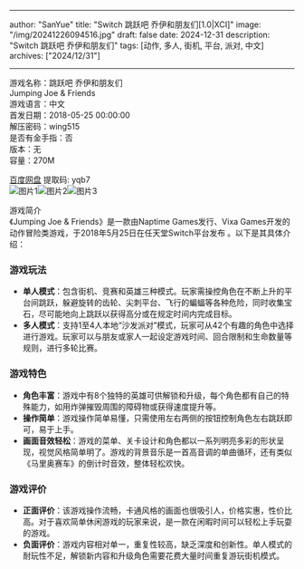 
---
author: "SanYue"
title: "Switch 跳跃吧 乔伊和朋友们[1.0|XCI]"
image: "/img/20241226094516.jpg"
draft: false
date: 2024-12-31
description: "Switch 跳跃吧 乔伊和朋友们"
tags: [动作, 多人, 街机, 平台, 派对, 中文]
archives: ["2024/12/31"]

---

游戏名称：跳跃吧 乔伊和朋友们   
Jumping Joe & Friends    
游戏语言：中文  
首发日期：2018-05-25 00:00:00  
解压密码：wing515  
是否有金手指：否  
版本：无   
容量：270M

[百度网盘](https://pan.baidu.com/s/1wxkLZv7SxczwZcY9LvmZjA) 提取码: yqb7  
![图片1](/img/d878f9.jpg)![图片2](/img/dea90a.jpg)![图片3](/img/d1499e.jpg)  

游戏简介  
《Jumping Joe & Friends》是一款由Naptime Games发行、Vixa Games开发的动作冒险类游戏，于2018年5月25日在任天堂Switch平台发布 。以下是其具体介绍：

### 游戏玩法
- **单人模式**：包含街机、竞赛和英雄三种模式。玩家需操控角色在不断上升的平台间跳跃，躲避旋转的齿轮、尖刺平台、飞行的蝙蝠等各种危险，同时收集宝石，尽可能地向上跳跃以获得高分或在规定时间内完成目标。
- **多人模式**：支持1至4人本地“沙发派对”模式，玩家可从42个有趣的角色中选择进行游戏。玩家可以与朋友或家人一起设定游戏时间、回合限制和生命数量等规则，进行多轮比赛。

### 游戏特色
- **角色丰富**：游戏中有8个独特的英雄可供解锁和升级，每个角色都有自己的特殊能力，如用炸弹摧毁周围的障碍物或获得速度提升等。
- **操作简单**：游戏操作简单易懂，只需使用左右两侧的按钮控制角色左右跳跃即可，易于上手。
- **画面音效轻松**：游戏的菜单、关卡设计和角色都以一系列明亮多彩的形状呈现，视觉风格简单明了。游戏的背景音乐是一首高音调的单曲循环，还有类似《马里奥赛车》的倒计时音效，整体轻松欢快。

### 游戏评价
- **正面评价**：该游戏操作流畅，卡通风格的画面也很吸引人，价格实惠，性价比高。对于喜欢简单休闲游戏的玩家来说，是一款在闲暇时间可以轻松上手玩耍的游戏。
- **负面评价**：游戏内容相对单一，重复性较高，缺乏深度和创新性。单人模式的耐玩性不足，解锁新内容和升级角色需要花费大量时间重复游玩街机模式。
